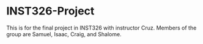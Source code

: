 # INST326-Project
This is for the final project in INST326 with instructor Cruz. Members of the group are Samuel, Isaac, Craig, and Shalome. 
